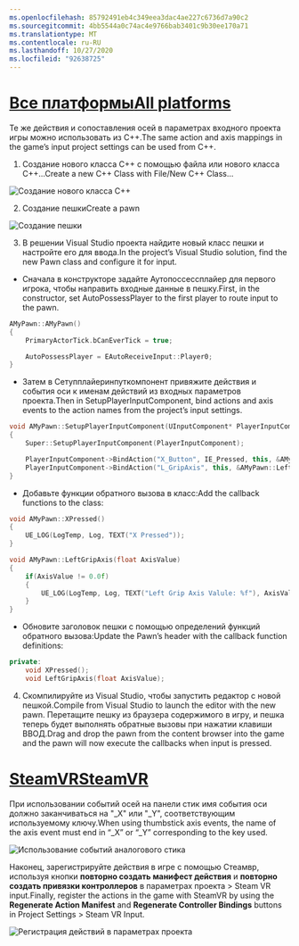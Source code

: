 ```yaml
---
ms.openlocfilehash: 85792491eb4c349eea3dac4ae227c6736d7a90c2
ms.sourcegitcommit: 4bb5544a0c74ac4e9766bab3401c9b30ee170a71
ms.translationtype: MT
ms.contentlocale: ru-RU
ms.lasthandoff: 10/27/2020
ms.locfileid: "92638725"
---
```

# <a name="all-platforms"></a>[<span data-ttu-id="08d83-101">Все платформы</span><span class="sxs-lookup"><span data-stu-id="08d83-101">All platforms</span></span>](#tab/all)

<span data-ttu-id="08d83-102">Те же действия и сопоставления осей в параметрах входного проекта игры можно использовать из C++.</span><span class="sxs-lookup"><span data-stu-id="08d83-102">The same action and axis mappings in the game’s input project settings can be used from C++.</span></span>

1. <span data-ttu-id="08d83-103">Создание нового класса C++ с помощью файла или нового класса C++...</span><span class="sxs-lookup"><span data-stu-id="08d83-103">Create a new C++ Class with File/New C++ Class...</span></span>

![Создание нового класса C++](../images/reverb-g2-img-11.png)

2. <span data-ttu-id="08d83-105">Создание пешки</span><span class="sxs-lookup"><span data-stu-id="08d83-105">Create a pawn</span></span>

![Создание пешки](../images/reverb-g2-img-12.png)

3. <span data-ttu-id="08d83-107">В решении Visual Studio проекта найдите новый класс пешки и настройте его для ввода.</span><span class="sxs-lookup"><span data-stu-id="08d83-107">In the project’s Visual Studio solution, find the new Pawn class and configure it for input.</span></span>
* <span data-ttu-id="08d83-108">Сначала в конструкторе задайте Аутопоссессплайер для первого игрока, чтобы направить входные данные в пешку.</span><span class="sxs-lookup"><span data-stu-id="08d83-108">First, in the constructor, set AutoPossessPlayer to the first player to route input to the pawn.</span></span>

```cpp
AMyPawn::AMyPawn()
{
    PrimaryActorTick.bCanEverTick = true;

    AutoPossessPlayer = EAutoReceiveInput::Player0;
}
```

* <span data-ttu-id="08d83-109">Затем в Сетупплайеринпуткомпонент привяжите действия и события оси к именам действий из входных параметров проекта.</span><span class="sxs-lookup"><span data-stu-id="08d83-109">Then in SetupPlayerInputComponent, bind actions and axis events to the action names from the project’s input settings.</span></span>

```cpp
void AMyPawn::SetupPlayerInputComponent(UInputComponent* PlayerInputComponent)
{
    Super::SetupPlayerInputComponent(PlayerInputComponent);

    PlayerInputComponent->BindAction("X_Button", IE_Pressed, this, &AMyPawn::XPressed);
    PlayerInputComponent->BindAction("L_GripAxis", this, &AMyPawn::LeftGripAxis);
}
```

* <span data-ttu-id="08d83-110">Добавьте функции обратного вызова в класс:</span><span class="sxs-lookup"><span data-stu-id="08d83-110">Add the callback functions to the class:</span></span>

```cpp
void AMyPawn::XPressed()
{
    UE_LOG(LogTemp, Log, TEXT("X Pressed"));
}

void AMyPawn::LeftGripAxis(float AxisValue)
{
    if(AxisValue != 0.0f) 
    {
        UE_LOG(LogTemp, Log, TEXT("Left Grip Axis Valule: %f"), AxisValue);
    }
}
```

* <span data-ttu-id="08d83-111">Обновите заголовок пешки с помощью определений функций обратного вызова:</span><span class="sxs-lookup"><span data-stu-id="08d83-111">Update the Pawn’s header with the callback function definitions:</span></span>

```cpp
private:
    void XPressed();
    void LeftGripAxis(float AxisValue);
```

4. <span data-ttu-id="08d83-112">Скомпилируйте из Visual Studio, чтобы запустить редактор с новой пешкой.</span><span class="sxs-lookup"><span data-stu-id="08d83-112">Compile from Visual Studio to launch the editor with the new pawn.</span></span> <span data-ttu-id="08d83-113">Перетащите пешку из браузера содержимого в игру, и пешка теперь будет выполнять обратные вызовы при нажатии клавиши ВВОД.</span><span class="sxs-lookup"><span data-stu-id="08d83-113">Drag and drop the pawn from the content browser into the game and the pawn will now execute the callbacks when input is pressed.</span></span>

# <a name="steamvr"></a>[<span data-ttu-id="08d83-114">SteamVR</span><span class="sxs-lookup"><span data-stu-id="08d83-114">SteamVR</span></span>](#tab/steamvr)

<span data-ttu-id="08d83-115">При использовании событий осей на панели стик имя события оси должно заканчиваться на "_X" или "_Y", соответствующим используемому ключу.</span><span class="sxs-lookup"><span data-stu-id="08d83-115">When using thumbstick axis events, the name of the axis event must end in “_X” or “_Y” corresponding to the key used.</span></span>

![Использование событий аналогового стика](../images/reverb-g2-img-09.png)

<span data-ttu-id="08d83-117">Наконец, зарегистрируйте действия в игре с помощью Стеамвр, используя кнопки **повторно создать манифест действия** и **повторно создать привязки контроллеров** в параметрах проекта > Steam VR input.</span><span class="sxs-lookup"><span data-stu-id="08d83-117">Finally, register the actions in the game with SteamVR by using the **Regenerate Action Manifest** and **Regenerate Controller Bindings** buttons in Project Settings > Steam VR Input.</span></span>

![Регистрация действий в параметрах проекта](../images/reverb-g2-img-10.png)

